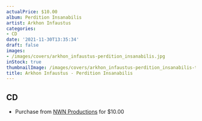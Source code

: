 ```yaml
---
actualPrice: $10.00
album: Perdition Insanabilis
artist: Arkhon Infaustus
categories:
- CD
date: '2021-11-30T13:35:34'
draft: false
images:
- /images/covers/arkhon_infaustus-perdition_insanabilis.jpg
inStock: true
thumbnailImage: /images/covers/arkhon_infaustus-perdition_insanabilis-thumb.jpg
title: Arkhon Infaustus - Perdition Insanabilis
---
```


## CD
* Purchase from [NWN Productions](http://shop.nwnprod.com/index.php?route=product/product&path=93&product_id=3564&sort=pd.name&order=ASC) for $10.00
